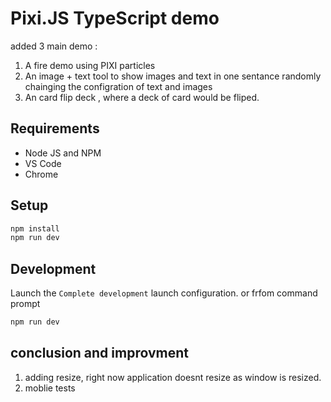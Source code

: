 # Pixi.JS TypeScript demo

added 3 main demo :

1. A fire demo using PIXI particles
2. An image + text tool to show images and text in one sentance randomly chainging the configration of text and images
3. An card flip deck , where a deck of card would be fliped.

## Requirements

-   Node JS and NPM
-   VS Code
-   Chrome

## Setup

```bash
npm install
npm run dev
```

## Development

Launch the `Complete development` launch configuration.
or frfom command prompt

```bash
npm run dev
```

## conclusion and improvment

1. adding resize, right now application doesnt resize as window is resized.
2. moblie tests
